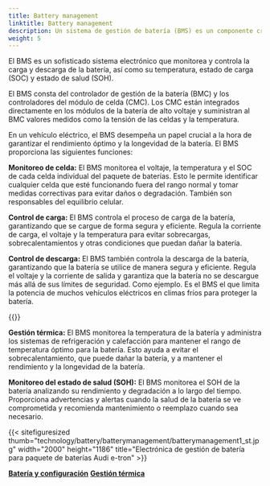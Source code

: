 ```yaml
---
title: Battery management
linktitle: Battery management
description: Un sistema de gestión de batería (BMS) es un componente crítico de un vehículo eléctrico (EV) que es responsable de gestionar el rendimiento, la salud y la seguridad de la batería.
weight: 5
---
```

<!-- markdownlint-disable MD033 -->
El BMS es un sofisticado sistema electrónico que monitorea y controla la carga y descarga de la batería, así como su temperatura, estado de carga (SOC) y estado de salud (SOH).

El BMS consta del controlador de gestión de la batería (BMC) y los controladores del módulo de celda (CMC).
Los CMC están integrados directamente en los módulos de la batería de alto voltaje y suministran al BMC valores medidos como la tensión de las celdas y la temperatura.

En un vehículo eléctrico, el BMS desempeña un papel crucial a la hora de garantizar el rendimiento óptimo y la longevidad de la batería. El BMS proporciona las siguientes funciones:

**Monitoreo de celda:** El BMS monitorea el voltaje, la temperatura y el SOC de cada celda individual del paquete de baterías. Esto le permite identificar cualquier celda que esté funcionando fuera del rango normal y tomar medidas correctivas para evitar daños o degradación. También son responsables del equilibrio celular.

**Control de carga:** El BMS controla el proceso de carga de la batería, garantizando que se cargue de forma segura y eficiente. Regula la corriente de carga, el voltaje y la temperatura para evitar sobrecargas, sobrecalentamientos y otras condiciones que puedan dañar la batería.

**Control de descarga:** El BMS también controla la descarga de la batería, garantizando que la batería se utilice de manera segura y eficiente. Regula el voltaje y la corriente de salida y garantiza que la batería no se descargue más allá de sus límites de seguridad. Como ejemplo. Es el BMS el que limita la potencia de muchos vehículos eléctricos en climas fríos para proteger la batería.

{{<evkxdisplayaddarticle />}}

**Gestión térmica:** El BMS monitorea la temperatura de la batería y administra los sistemas de refrigeración y calefacción para mantener el rango de temperatura óptimo para la batería. Esto ayuda a evitar el sobrecalentamiento, que puede dañar la batería, y a mantener el rendimiento y la longevidad de la batería.

**Monitoreo del estado de salud (SOH):** El BMS monitorea el SOH de la batería analizando su rendimiento y degradación a lo largo del tiempo. Proporciona advertencias y alertas cuando la salud de la batería se ve comprometida y recomienda mantenimiento o reemplazo cuando sea necesario.

{{< sitefiguresized thumb="technology/battery/batterymanagement/batterymanagement1_st.jpg" width="2000" height="1186" title="Electrónica de gestión de batería para paquete de baterías Audi e-tron" >}}

<div class="mt-3 mb-3">
     <a href="../batterypack/" class="text-decoration-none text-black"><strong><i class="bi-arrow-left"></i> Batería y configuración</strong ></a>
     <a href="../thermalmanagement/" class="text-decoration-none text-black float-end"><strong>Gestión térmica <i class="bi-arrow-right"></i></strong></a>
</div>